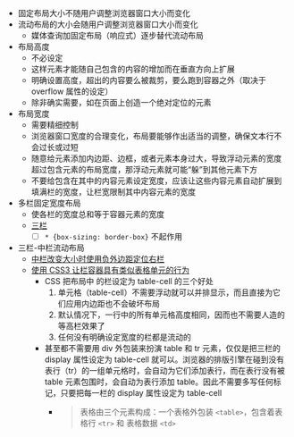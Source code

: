 - 固定布局大小不随用户调整浏览器窗口大小而变化
- 流动布局的大小会随用户调整浏览器窗口大小而变化
    - 媒体查询加固定布局（响应式）逐步替代流动布局
- 布局高度
    - 不必设定
    - 这样元素才能随自己包含的内容的增加而在垂直方向上扩展
    - 明确设置高度，超出的内容要么被裁剪，要么跑到容器之外（取决于 overflow 属性的设定）
    - 除非确实需要，如在页面上创造一个绝对定位的元素
- 布局宽度
    - 需要精细控制
    - 浏览器窗口宽度的合理变化，布局要能够作出适当的调整，确保文本行不会过长或过短
    - 随意给元素添加内边距、边框，或者元素本身过大，导致浮动元素的宽度超过包含元素的布局宽度，那浮动元素就可能“躲”到其他元素下方
    - 不要给包含在其中的内容元素设定宽度，应该让这些内容元素自动扩展到填满栏的宽度，让栏宽限制其中内容元素的宽度
- 多栏固定宽度布局
    - 使各栏的宽度总和等于容器元素的宽度
    - [三栏](demo/stylin3_code_files/chap5_code_files/三栏布局+footer+space.html)
        - [ ] `* {box-sizing: border-box}` 不起作用
- 三栏-中栏流动布局
    - [中栏改变大小时使用负外边距定位右栏](demo/stylin3_code_files/chap5_code_files/负外边距实现.html)
    - [使用 CSS3 让栏容器具有类似表格单元的行为](demo/stylin3_code_files/chap5_code_files/CSS3单元格实现.html)
        - CSS 把布局中 的栏设定为 table-cell 的三个好处
            1. 单元格（table-cell）不需要浮动就可以并排显示，而且直接为它们应用内边距也不会破坏布局
            2. 默认情况下，一行中的所有单元格高度相同，因而也不需要人造的等高栏效果了
            3. 任何没有明确设定宽度的栏都是流动的
        - 甚至都不需要用 div 外包装来扮演 table 和 tr 元素，仅仅是把三栏的 display 属性设定为 table-cell 就可以。浏览器的排版引擎在碰到没有表行（tr）的一组单元格时，会自动为它们添加表行，而在表行没有被 table 元素包围时，会自动为表行添加 table。因此不需要多写任何标记，只要把每一栏的 display 属性设定为 table-cell
            - > 表格由三个元素构成：一个表格外包装 `<table>`，包含着表格行 `<tr>` 和 表格数据 `<td>`